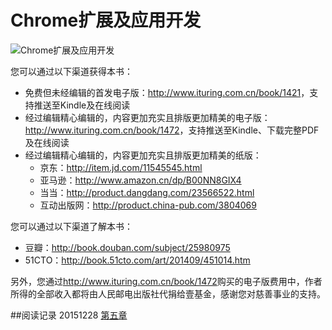 Chrome扩展及应用开发
====================

![Chrome扩展及应用开发](http://www.ituring.com.cn/download/01g5ecFVoWUi)

您可以通过以下渠道获得本书：

+ 免费但未经编辑的首发电子版：<http://www.ituring.com.cn/book/1421>，支持推送至Kindle及在线阅读
+ 经过编辑精心编辑的，内容更加充实且排版更加精美的电子版：<http://www.ituring.com.cn/book/1472>，支持推送至Kindle、下载完整PDF及在线阅读
+ 经过编辑精心编辑的，内容更加充实且排版更加精美的纸版：
  + 京东：<http://item.jd.com/11545545.html>
  + 亚马逊：<http://www.amazon.cn/dp/B00NN8GIX4>
  + 当当：<http://product.dangdang.com/23566522.html>
  + 互动出版网：<http://product.china-pub.com/3804069>

您可以通过以下渠道了解本书：

+ 豆瓣：<http://book.douban.com/subject/25980975>
+ 51CTO：<http://book.51cto.com/art/201409/451014.htm>

另外，您通过<http://www.ituring.com.cn/book/1472>购买的电子版费用中，作者所得的全部收入都将由人民邮电出版社代捐给壹基金，感谢您对慈善事业的支持。


##阅读记录
20151228 [第五章](http://www.ituring.com.cn/article/72765)